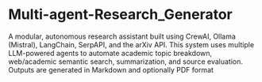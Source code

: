 # Multi-agent-Research_Generator
A modular, autonomous research assistant built using CrewAI, Ollama (Mistral), LangChain, SerpAPI, and the arXiv API. This system uses multiple LLM-powered agents to automate academic topic breakdown, web/academic semantic search, summarization, and source evaluation. Outputs are generated in Markdown and optionally PDF format
